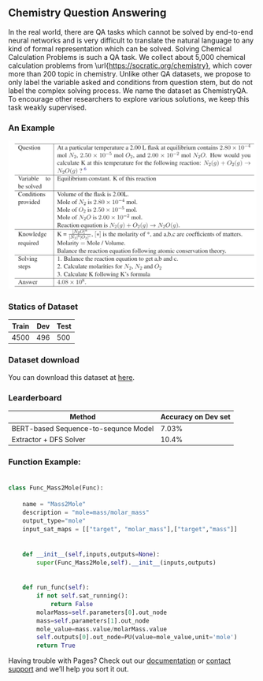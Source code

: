 ## Chemistry Question Answering

In the real world, there are QA tasks which cannot be solved by end-to-end neural networks and is very difficult to translate the natural language to any kind of formal representation which can be solved. Solving Chemical Calculation Problems is such a QA task. We collect about 5,000 chemical calculation problems from \url{https://socratic.org/chemistry}, which cover more than 200 topic in chemistry. Unlike other QA datasets, we propose to only label the variable asked and conditions from question stem, but do not label the complex solving process. We name the dataset as ChemistryQA. To encourage other researchers to explore various solutions, we keep this task weakly supervised.

### An Example
![GitHub Logo](/images/example.png)

### Statics of Dataset

|Train|Dev|Test|
|------------ | -------------|-------------|
|4500| 496|500|

### Dataset download
You can download this dataset at [here](https://...).

### Learderboard

Method| Accuracy on Dev set
------------ | -------------
BERT-based Sequence-to-sequnce Model | 7.03%
Extractor + DFS Solver| 10.4%

### Function Example:

```python

class Func_Mass2Mole(Func):

    name = "Mass2Mole"
    description = "mole=mass/molar_mass"
    output_type="mole"
    input_sat_maps = [["target", "molar_mass"],["target","mass"]]


    def __init__(self,inputs,outputs=None):
        super(Func_Mass2Mole,self).__init__(inputs,outputs)


    def run_func(self):
        if not self.sat_running():
            return False
        molarMass=self.parameters[0].out_node
        mass=self.parameters[1].out_node
        mole_value=mass.value/molarMass.value
        self.outputs[0].out_node=PU(value=mole_value,unit='mole')
        return True

```



Having trouble with Pages? Check out our [documentation](https://help.github.com/categories/github-pages-basics/) or [contact support](https://github.com/contact) and we’ll help you sort it out.
